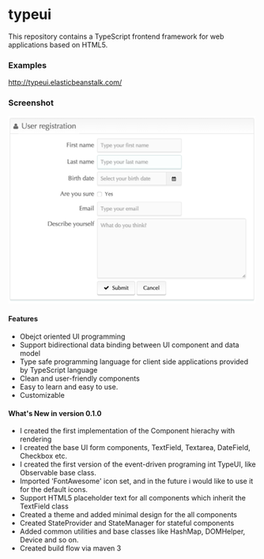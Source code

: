 # typeui
This repository contains a TypeScript frontend framework for web applications based on HTML5.

<h3>Examples</h3>
<a href="http://typeui.elasticbeanstalk.com/:">http://typeui.elasticbeanstalk.com/</a>


<h3>Screenshot</h3>
<img src="https://github.com/Gubancs/TypeUI/blob/master/typeui-framework/src/main/webapp/screenshots/user_registration_form.png" width="500"></img>



<h4>Features</h4>
<ul>
<li>Obejct oriented UI programming</li>
<li>Support bidirectional data binding between UI component and data model</li>
<li>Type safe programming language for client side applications provided by TypeScript language</li>
<li>Clean and user-friendly components</li>
<li>Easy to learn and easy to use.</li>
<li>Customizable</li>
</ul>

<h4>What's New in version 0.1.0</h4>
<ul>
  <li>I created the first implementation of the Component hierachy with rendering</li>
  <li>I created the base UI form components, TextField, Textarea, DateField, Checkbox etc.</li>
  <li>I created the first version of the event-driven programing int TypeUI, like Observable base class.</li>
  <li>Imported 'FontAwesome' icon set, and in the future i would like to use it for the default icons.</li>
  <li>Support HTML5 placeholder text for all components which inherit the TextField class</li>
  <li>Created a theme and added minimal design for the all components</li>
  <li>Created StateProvider and StateManager for stateful components</li>
  <li>Added common utilities and base classes like HashMap, DOMHelper, Device and so on.</li>
  <li>Created build flow via maven 3</li>
</ul>
